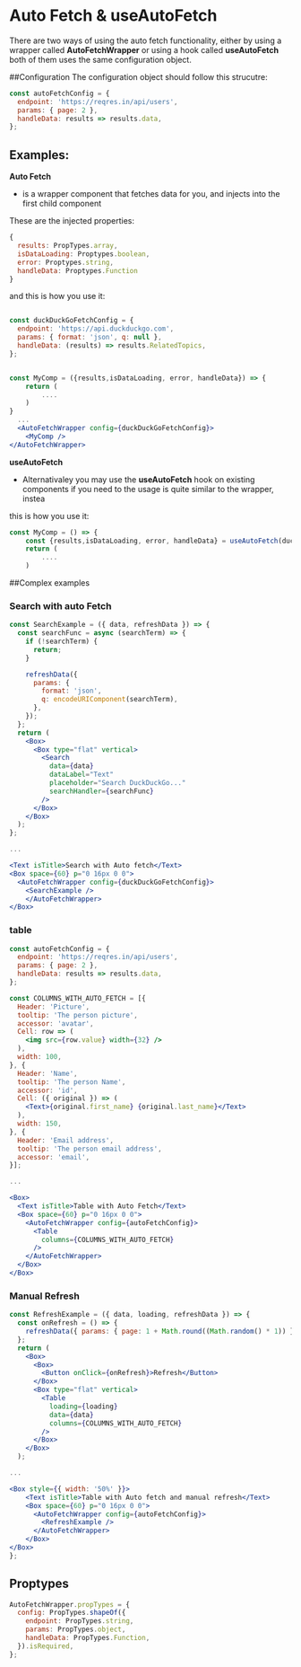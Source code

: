 # Auto Fetch & useAutoFetch

There are two ways of using the auto fetch functionality, either by using a wrapper called
**AutoFetchWrapper** or using a hook called **useAutoFetch** both of them uses the same configuration
object.

##Configuration
The configuration object should follow this strucutre:


```jsx
const autoFetchConfig = {
  endpoint: 'https://reqres.in/api/users',
  params: { page: 2 },
  handleData: results => results.data,
};
```

## Examples:

**Auto Fetch**

- is a  wrapper component that fetches data for you, and injects into the first child component

These are the injected properties:


```jsx
{
  results: PropTypes.array,
  isDataLoading: Proptypes.boolean,
  error: Proptypes.string,
  handleData: Proptypes.Function
}
```

and this is how you use it:


```jsx

const duckDuckGoFetchConfig = {
  endpoint: 'https://api.duckduckgo.com',
  params: { format: 'json', q: null },
  handleData: (results) => results.RelatedTopics,
};


const MyComp = ({results,isDataLoading, error, handleData}) => {
    return (
        ....
    )
}
  ...
  <AutoFetchWrapper config={duckDuckGoFetchConfig}>
    <MyComp />  
</AutoFetchWrapper>
```


**useAutoFetch**

- Alternativaley you may use the **useAutoFetch** hook on existing components if you need to
the usage is quite similar to the wrapper, instea

this is how you use it:

```jsx
const MyComp = () => {
    const {results,isDataLoading, error, handleData} = useAutoFetch(duckDuckGoFetchConfig);
    return (
        ....
    )
```

##Complex examples

### Search with auto Fetch

```jsx
const SearchExample = ({ data, refreshData }) => {
  const searchFunc = async (searchTerm) => {
    if (!searchTerm) {
      return;
    }

    refreshData({
      params: {
        format: 'json',
        q: encodeURIComponent(searchTerm),
      },
    });
  };
  return (
    <Box>
      <Box type="flat" vertical>
        <Search
          data={data}
          dataLabel="Text"
          placeholder="Search DuckDuckGo..."
          searchHandler={searchFunc}
        />
      </Box>
    </Box>
  );
};

...

<Text isTitle>Search with Auto fetch</Text>
<Box space={60} p="0 16px 0 0">
  <AutoFetchWrapper config={duckDuckGoFetchConfig}>
    <SearchExample />
    </AutoFetchWrapper>
</Box>
```

### table

```jsx
const autoFetchConfig = {
  endpoint: 'https://reqres.in/api/users',
  params: { page: 2 },
  handleData: results => results.data,
};

const COLUMNS_WITH_AUTO_FETCH = [{
  Header: 'Picture',
  tooltip: 'The person picture',
  accessor: 'avatar',
  Cell: row => (
    <img src={row.value} width={32} />
  ),
  width: 100,
}, {
  Header: 'Name',
  tooltip: 'The person Name',
  accessor: 'id',
  Cell: ({ original }) => (
    <Text>{original.first_name} {original.last_name}</Text>
  ),
  width: 150,
}, {
  Header: 'Email address',
  tooltip: 'The person email address',
  accessor: 'email',
}];

...

<Box>
  <Text isTitle>Table with Auto Fetch</Text>
  <Box space={60} p="0 16px 0 0">
    <AutoFetchWrapper config={autoFetchConfig}>
      <Table
        columns={COLUMNS_WITH_AUTO_FETCH}
      />
    </AutoFetchWrapper>
  </Box>
</Box>
```
### Manual Refresh

```jsx
const RefreshExample = ({ data, loading, refreshData }) => {
  const onRefresh = () => {
    refreshData({ params: { page: 1 + Math.round((Math.random() * 1)) } });
  };
  return (
    <Box>
      <Box>
        <Button onClick={onRefresh}>Refresh</Button>
      </Box>
      <Box type="flat" vertical>
        <Table
          loading={loading}
          data={data}
          columns={COLUMNS_WITH_AUTO_FETCH}
        />
      </Box>
    </Box>
  );

...

<Box style={{ width: '50%' }}>
    <Text isTitle>Table with Auto fetch and manual refresh</Text>
    <Box space={60} p="0 16px 0 0">
      <AutoFetchWrapper config={autoFetchConfig}>
        <RefreshExample />
      </AutoFetchWrapper>
    </Box>
</Box>
};
```
## Proptypes


```jsx
AutoFetchWrapper.propTypes = {
  config: PropTypes.shapeOf({
    endpoint: PropTypes.string,
    params: PropTypes.object,
    handleData: PropTypes.Function,
  }).isRequired,
};
```
